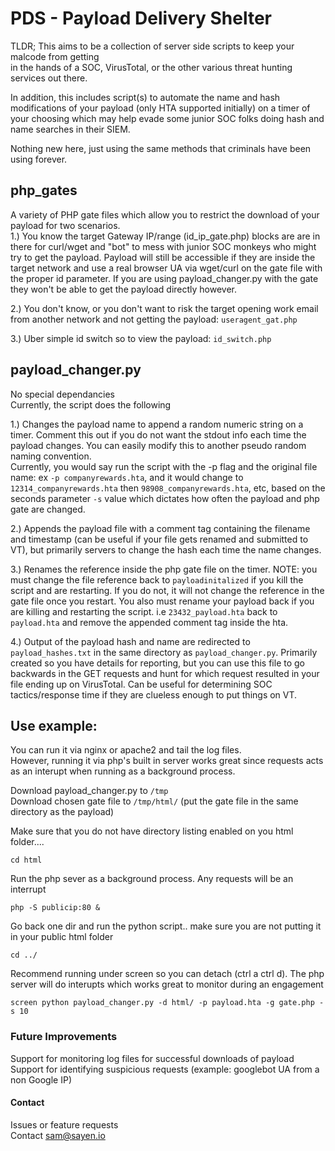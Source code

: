 # PDS - Payload Delivery Shelter   
TLDR; This aims to be a collection of server side scripts to keep your malcode from getting   
in the hands of a SOC, VirusTotal, or the other various threat hunting services out there.   

In addition, this includes script(s) to automate the name and hash modifications of your payload (only HTA supported initially) on a timer of your choosing which may help evade some junior SOC folks doing hash and name searches in their SIEM.   

Nothing new here, just using the same methods that criminals have been using forever.   

## php_gates   
A variety of PHP gate files which allow you to restrict the download of your payload for two scenarios.      
1.) You know the target Gateway IP/range (id_ip_gate.php) blocks are are in there for curl/wget and "bot" to mess with junior SOC monkeys who might try to get the payload.  Payload will still be accessible if they are inside the target network and use a real browser UA via wget/curl on the gate file with the proper id parameter. If you are using payload_changer.py with the gate they won't be able to get the payload directly however.   

2.) You don't know, or you don't want to risk the target opening work email from another network and not getting the payload: ```useragent_gat.php```       

3.) Uber simple id switch so to view the payload: ```id_switch.php```   

## payload_changer.py     
No special dependancies   
Currently, the script does the following    

1.) Changes the payload name to append a random numeric string on a timer.  Comment this out if you do not want the stdout info each time the payload changes. You can easily modify this to another pseudo random naming convention.    
        Currently, you would say run the script with the -p flag and the original file name: ex ```-p companyrewards.hta```, and it would change to ```12314_companyrewards.hta``` then ```98908_companyrewards.hta```, etc, based on the seconds parameter ```-s``` value which dictates how often the payload and php gate are changed.    
 
 2.) Appends the payload file with a comment tag containing the filename and timestamp (can be useful if your file gets renamed and submitted to VT), but primarily servers to change the hash each time the name changes.    
 
 3.) Renames the reference inside the php gate file on the timer.  NOTE: you must change the file reference back to ```payloadinitalized``` if you kill the script and are restarting.  If you do not, it will not change the reference in the gate file once you restart.  You also must rename your payload back if you are killing and restarting the script.  i.e ```23432_payload.hta``` back to ```payload.hta``` and remove the appended comment tag inside the hta.    
 
 4.) Output of the payload hash and name are redirected to ```payload_hashes.txt``` in the same directory as ```payload_changer.py```.  Primarily created so you have details for reporting, but you can use this file to go backwards in the GET requests and hunt for which request resulted in your file ending up on VirusTotal. Can be useful for determining SOC tactics/response time if they are clueless enough to put things on VT.    

## Use example:   
You can run it via nginx or apache2 and tail the log files.   
However, running it via php's built in server works great since requests acts as an interupt when running as a background process.   

Download payload_changer.py to ```/tmp```   
Download chosen gate file to ```/tmp/html/``` (put the gate file in the same directory as the payload) 

Make sure that you do not have directory listing enabled on you html folder....   

```cd html```   

Run the php sever as a background process. Any requests will be an interrupt    

```php -S publicip:80 &```    

Go back one dir and run the python script.. make sure you are not putting it in your public html folder   

```cd ../```  

Recommend running under screen so you can detach (ctrl a ctrl d).  The php server will do interupts which works great to monitor during an engagement   

```screen python payload_changer.py -d html/ -p payload.hta -g gate.php -s 10```   

### Future Improvements    
  
Support for monitoring log files for successful downloads of payload   
Support for identifying suspicious requests (example: googlebot UA from a non Google IP)   

#### Contact  
Issues or feature requests   
Contact sam@sayen.io    



